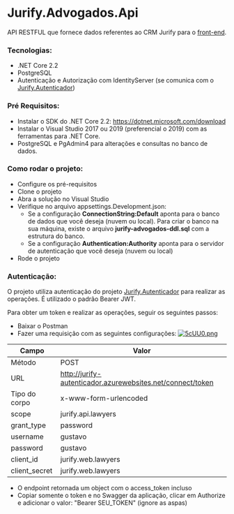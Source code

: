 # Jurify.Advogados.Api

API RESTFUL que fornece dados referentes ao CRM Jurify para o [front-end](https://github.com/gustavoosantoos/Jurify.Advogados.Web).

### Tecnologias:
- .NET Core 2.2
- PostgreSQL
- Autenticação e Autorização com IdentityServer (se comunica com o [Jurify.Autenticador](https://github.com/gustavoosantoos/Jurify.Autenticador))

### Pré Requisitos:

- Instalar o SDK do .NET Core 2.2: https://dotnet.microsoft.com/download
- Instalar o Visual Studio 2017 ou 2019 (preferencial o 2019) com as ferramentas para .NET Core.
- PostgreSQL e PgAdmin4 para alterações e consultas no banco de dados.

### Como rodar o projeto:

- Configure os pré-requisitos
- Clone o projeto
- Abra a solução no Visual Studio
- Verifique no arquivo appsettings.Development.json:
    - Se a configuração **ConnectionString:Default** aponta para o banco de dados que você deseja (nuvem ou local). Para criar o banco na sua máquina, existe o arquivo **jurify-advogados-ddl.sql** com a estrutura do banco.
    - Se a configuração **Authentication:Authority** aponta para o servidor de autenticação que você deseja (nuvem ou local)
- Rode o projeto

### Autenticação:

O projeto utiliza autenticação do projeto [Jurify.Autenticador](https://github.com/gustavoosantoos/Jurify.Autenticador) para realizar as operações. É utilizado o padrão Bearer JWT.

Para obter um token e realizar as operações, seguir os seguintes passos:

- Baixar o Postman
- Fazer uma requisição com as seguintes configurações: 
[![5cUU0.png](https://b.imge.to/2019/07/19/5cUU0.png)](https://imge.to/i/5cUU0)

|Campo|Valor|
|-----|-----|
|Método|POST|
|URL|http://jurify-autenticador.azurewebsites.net/connect/token|
|Tipo do corpo|x-www-form-urlencoded|
|scope|jurify.api.lawyers|
|grant_type|password|
|username|gustavo|
|password|gustavo|
|client_id|jurify.web.lawyers|
|client_secret|jurify.web.lawyers|

- O endpoint retornada um object com o access_token incluso
- Copiar somente o token e no Swagger da aplicação, clicar em Authorize e adicionar o valor: "Bearer SEU_TOKEN" (ignore as aspas) 
